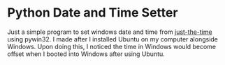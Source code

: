 # Python Date and Time Setter
Just a simple program to set windows date and time from [just-the-time](http://just-the-time.appspot.com/) using pywin32. I made after I installed Ubuntu on my computer alongside Windows. Upon doing this, I noticed the time in Windows would become offset when I booted into Windows after using Ubuntu.